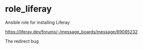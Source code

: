 # role_liferay
Ansible role for installing Liferay

https://liferay.dev/forums/-/message_boards/message/69085232

The redirect bug
